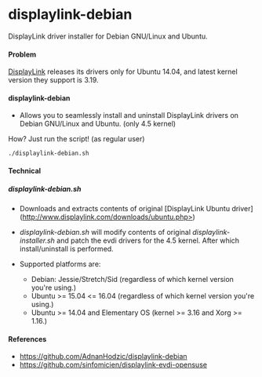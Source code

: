 # displaylink-debian
DisplayLink driver installer for Debian GNU/Linux and Ubuntu.

#### Problem
[DisplayLink](http://www.displaylink.com/) releases its drivers only for Ubuntu 14.04, and latest kernel version they support is 3.19. 


#### displaylink-debian

* Allows you to seamlessly install and uninstall DisplayLink drivers on Debian GNU/Linux and Ubuntu. (only 4.5 kernel)


How? Just run the script! (as regular user)

`./displaylink-debian.sh`

#### Technical

##### displaylink-debian.sh

* Downloads and extracts contents of original [DisplayLink Ubuntu driver] (http://www.displaylink.com/downloads/ubuntu.php>)

* _displaylink-debian.sh_ will modify contents of original _displaylink-installer.sh_ and patch the evdi drivers for the 4.5 kernel. After which install/uninstall is performed. 

* Supported platforms are: 
  * Debian: Jessie/Stretch/Sid (regardless of which kernel version you're using.)
  * Ubuntu >= 15.04 <= 16.04 (regardless of which kernel version you're using.)
  * Ubuntu >= 14.04 and Elementary OS (kernel >= 3.16 and Xorg >= 1.16.)

#### References

* https://github.com/AdnanHodzic/displaylink-debian
* https://github.com/sinfomicien/displaylink-evdi-opensuse
